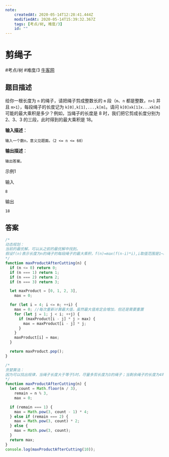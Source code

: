 ```yaml
---
note:
    createdAt: 2020-05-14T12:28:41.444Z
    modifiedAt: 2020-05-14T15:39:32.367Z
    tags: [考点/树, 难度/3]
    id: ""
---
```

# 剪绳子
#考点/树  #难度/3 [牛客网](https://www.nowcoder.com/practice/57d85990ba5b440ab888fc72b0751bf8?tpId=13&tqId=33257&tPage=1&rp=1&ru=/ta/coding-interviews&qru=/ta/coding-interviews/question-ranking)
<!-- @crossnote.comment "id":"fe10a052-0939-48b4-b16e-1aec98be0f79" -->  
## 题目描述
给你一根长度为 `n` 的绳子，请把绳子剪成整数长的 `m` 段（`m`、`n` 都是整数，`n>1` 并且 `m>1`），每段绳子的长度记为 `k[0],k[1],...,k[m]`。请问 `k[0]xk[1]x...xk[m]` 可能的最大乘积是多少？例如，当绳子的长度是 8 时，我们把它剪成长度分别为 2、3、3 的三段，此时得到的最大乘积是 18。

**输入描述**： 

```
输入一个数n，意义见题面。（2 <= n <= 60）
```

**输出描述**：

```
输出答案。
```

示例1

输入

```
8
```

输出

```
18
```

## 答案
```javascript
/*
动态规划：
当前的最优解，可以从之前的最优解中找到。
假设f(n)表示长度为n的绳子的每段绳子的最大乘积，f(n)=max(f(n-i)*i),i取值范围是1~n-1
*/
function maxProductAfterCutting(n) {
  if (n <= 0) return 0;
  if (n === 1) return 1;
  if (n === 2) return 2;
  if (n === 3) return 3;

  let maxProduct = [0, 1, 2, 3],
    max = 0;

  for (let i = 4; i <= n; ++i) {
    max = 0; //每次重新计算最大值，虽然最大值肯定会增加，但还是需要重置
    for (let j = 1; j < i; ++j) {
      if (maxProduct[i - j] * j > max) {
        max = maxProduct[i - j] * j;
      }
    }
    maxProduct[i] = max;
  }

  return maxProduct.pop();
}

/*
贪婪算法：
因为可以找出规律，当绳子长度大于等于5时，尽量多剪长度为3的绳子；当剩余绳子的长度为4时，把绳子剪成两端长度为2的绳子
*/
function maxProductAfterCutting(n) {
  let count = Math.floor(n / 3),
    remain = n % 3,
    max = 0;

  if (remain === 1) {
    max = Math.pow(3, count - 1) * 4;
  } else if (remain === 2) {
    max = Math.pow(3, count) * 2;
  } else {
    max = Math.pow(3, count);
  }
  return max;
}
console.log(maxProductAfterCutting(10));
```